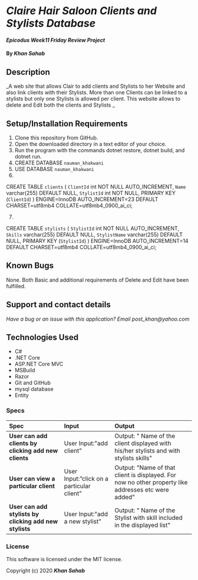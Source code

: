 # _Claire Hair Saloon Clients and Stylists Database_

#### _Epicodus Week11 Friday Review Project_

#### By _**Khan Sahab**_

## Description

_A web site that allows Clair to add clients and Stylists to her Website and also link clients with their Stylists. More than one Clients can be linked to a stylists but only one Stylists is allowed per client. This website allows to delete and Edit both the clients and Stylists _

## Setup/Installation Requirements

1. Clone this repository from GitHub.
2. Open the downloaded directory in a text editor of your choice.
3. Run the program with the commands dotnet restore, dotnet build, and dotnet run.
4. CREATE DATABASE `nauman_khakwani`
5. USE DATABASE `nauman_khakwani`
6. 
CREATE TABLE `clients` (
  `ClientId` int NOT NULL AUTO_INCREMENT,
  `Name` varchar(255) DEFAULT NULL,
  `StylistId` int NOT NULL,
  PRIMARY KEY (`ClientId`)
) ENGINE=InnoDB AUTO_INCREMENT=23 DEFAULT CHARSET=utf8mb4 COLLATE=utf8mb4_0900_ai_ci;

7. 
CREATE TABLE `stylists` (
  `StylistId` int NOT NULL AUTO_INCREMENT,
  `Skills` varchar(255) DEFAULT NULL,
  `StylistName` varchar(255) DEFAULT NULL,
  PRIMARY KEY (`StylistId`)
) ENGINE=InnoDB AUTO_INCREMENT=14 DEFAULT CHARSET=utf8mb4 COLLATE=utf8mb4_0900_ai_ci;



## Known Bugs
 
None. Both Basic and additional requirements of Delete and Edit have been fulfilled.
 
## Support and contact details

_Have a bug or an issue with this application? Email post_khan@yahoo.com_

## Technologies Used

* C#
* .NET Core
* ASP.NET Core MVC
* MSBuild
* Razor
* Git and GitHub
* mysql database
* Entity

### Specs
| Spec | Input | Output |
| :------------- | :------------- | :------------- |
| **User can add clients by clicking add new clients** | User Input:"add client” | Output: " Name of the client displayed with his/her stylists and with stylists skills" |
| **User can view a particular client** | User Input:”click on a particular client” | Output: "Name of that client is displayed. For now no other property like addresses etc were added" |
| **User can add stylists by clicking add new stylists** | User Input:"add a new stylist” | Output: " Name of the Stylist with skill included in the displayed list" |


### License

This software is licensed under the MIT license.

Copyright (c) 2020 **_Khan Sahab_**
